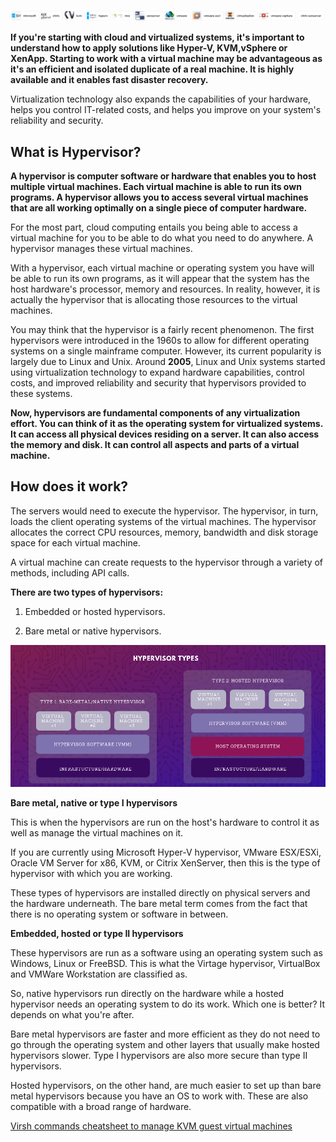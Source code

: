 
![img](img/logo.PNG)

**If you're starting with cloud and virtualized systems, it's important to understand how to apply solutions like Hyper-V, KVM,vSphere or XenApp. Starting to work with a virtual machine may be advantageous as it's an efficient and isolated duplicate of a real machine. It is highly available and it enables fast disaster recovery.**

Virtualization technology also expands the capabilities of your hardware, helps you control IT-related costs, and helps you improve on your system's reliability and security.

## **What is Hypervisor?**


**A hypervisor is computer software or hardware that enables you to host multiple virtual machines. Each virtual machine is able to run its own programs. A hypervisor allows you to access several virtual machines that are all working optimally on a single piece of computer hardware.**

For the most part, cloud computing entails you being able to access a virtual machine for you to be able to do what you need to do anywhere. A hypervisor manages these virtual machines.

With a hypervisor, each virtual machine or operating system you have will be able to run its own programs, as it will appear that the system has the host hardware's processor, memory and resources. In reality, however, it is actually the hypervisor that is allocating those resources to the virtual machines.

You may think that the hypervisor is a fairly recent phenomenon. The first hypervisors were introduced in the 1960s to allow for different operating systems on a single mainframe computer. However, its current popularity is largely due to Linux and Unix. Around **2005**, Linux and Unix systems started using virtualization technology to expand hardware capabilities, control costs, and improved reliability and security that hypervisors provided to these systems.

**Now, hypervisors are fundamental components of any virtualization effort. You can think of it as the operating system for virtualized systems. It can access all physical devices residing on a server. It can also access the memory and disk. It can control all aspects and parts of a virtual machine.**

## **How does it work?**

<p>The servers would need to execute the hypervisor. The hypervisor, in turn, loads the client operating systems of the virtual machines. The hypervisor allocates the correct CPU resources, memory, bandwidth and disk storage space for each virtual machine.</p>

A virtual machine can create requests to the hypervisor through a variety of methods, including API calls.

**There are two types of hypervisors:**

1. Embedded or hosted hypervisors.

2. Bare metal or native hypervisors.

![img](img/kvm/2.png)

**Bare metal, native or type I hypervisors**

This is when the hypervisors are run on the host's hardware to control it as well as manage the virtual machines on it.

If you are currently using Microsoft Hyper-V hypervisor, VMware ESX/ESXi, Oracle VM Server for x86, KVM, or Citrix XenServer, then this is the type of hypervisor with which you are working.

These types of hypervisors are installed directly on physical servers and the hardware underneath. The bare metal term comes from the fact that there is no operating system or software in between.

**Embedded, hosted or type II hypervisors**

These hypervisors are run as a software using an operating system such as Windows, Linux or FreeBSD. This is what the Virtage hypervisor, VirtualBox and VMWare Workstation are classified as.

So, native hypervisors run directly on the hardware while a hosted hypervisor needs an operating system to do its work. Which one is better? It depends on what you're after.

Bare metal hypervisors are faster and more efficient as they do not need to go through the operating system and other layers that usually make hosted hypervisors slower. Type I hypervisors are also more secure than type II hypervisors.

Hosted hypervisors, on the other hand, are much easier to set up than bare metal hypervisors because you have an OS to work with. These are also compatible with a broad range of hardware.

[Virsh commands cheatsheet to manage KVM guest virtual machines](https://gitea.86thumbs.net/Abdellah/Project_Hypervisor_KVM_Virtualization/src/branch/master/Virsh%20commands%20cheatsheet.md)